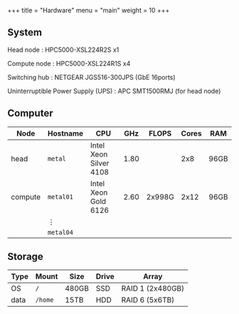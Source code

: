 +++
title = "Hardware"
menu = "main"
weight = 10
+++

## System

Head node
: HPC5000-XSL224R2S x1

Compute node
: HPC5000-XSL224R1S x4

Switching hub
: NETGEAR JGS516-300JPS (GbE 16ports)

Uninterruptible Power Supply (UPS)
: APC SMT1500RMJ (for head node)


## Computer

| Node    | Hostname   | CPU                    | GHz  | FLOPS  | Cores | RAM  |
| ------- | ---------- | ---------------------- | ---- | ------ | ----- | ---- |
| head    | `metal`    | Intel Xeon Silver 4108 | 1.80 |        | 2x8   | 96GB |
| compute | `metal01`  | Intel Xeon Gold 6126   | 2.60 | 2x998G | 2x12  | 96GB |
|         | &#8942;    |                        |      |        |       |      |
|         | `metal04`  |                        |      |        |       |      |


## Storage

| Type | Mount   | Size  | Drive | Array            |
| ---- | ------- | ----- | ----- | ---------------- |
| OS   | `/`     | 480GB | SSD   | RAID 1 (2x480GB) |
| data | `/home` | 15TB  | HDD   | RAID 6 (5x6TB)   |

